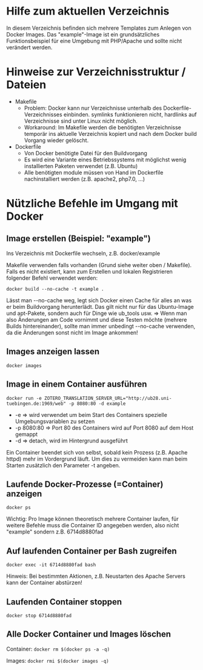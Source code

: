 # Hilfe zum aktuellen Verzeichnis

In diesem Verzeichnis befinden sich mehrere Templates zum Anlegen von Docker Images.
Das "example"-Image ist ein grundsätzliches Funktionsbeispiel für eine Umgebung mit PHP/Apache
und sollte nicht verändert werden.

# Hinweise zur Verzeichnisstruktur / Dateien
* Makefile
  * Problem: Docker kann nur Verzeichnisse unterhalb des Dockerfile-Verzeichnisses einbinden. symlinks funktionieren nicht, hardlinks auf Verzeichnisse sind unter Linux nicht möglich.
  * Workaround: Im Makefile werden die benötigten Verzeichnisse temporär ins aktuelle Verzeichnis kopiert und nach dem Docker build Vorgang wieder gelöscht.
* Dockerfile
  * Von Docker benötigte Datei für den Buildvorgang
  * Es wird eine Variante eines Betriebssystems mit möglichst wenig installierten Paketen verwendet (z.B. Ubuntu)
  * Alle benötigten module müssen von Hand im Dockerfile nachinstalliert werden (z.B. apache2, php7.0, ...)


# Nützliche Befehle im Umgang mit Docker

## Image erstellen (Beispiel: "example")
Ins Verzeichnis mit Dockerfile wechseln, z.B. docker/example

Makefile verwenden falls vorhanden (Grund siehe weiter oben / Makefile).
Falls es nicht existiert, kann zum Erstellen und lokalen Registrieren folgender Befehl verwendet werden:

`docker build --no-cache -t example .`

Lässt man --no-cache weg, legt sich Docker einen Cache für alles an was er beim Buildvorgang herunterlädt. Das gilt nicht nur für das Ubuntu-Image und apt-Pakete, sondern auch für Dinge wie ub_tools usw. => Wenn man also Änderungen am Code vornimmt und diese Testen möchte (mehrere Builds hintereinander), sollte man immer unbedingt --no-cache verwenden, da die Änderungen sonst nicht im Image ankommen!

## Images anzeigen lassen
`docker images`

## Image in einem Container ausführen
`docker run -e ZOTERO_TRANSLATION_SERVER_URL="http://ub28.uni-tuebingen.de:1969/web" -p 8080:80 -d example`
* -e => wird verwendet um beim Start des Containers spezielle Umgebungsvariablen zu setzen
* -p 8080:80 => Port 80 des Containers wird auf Port 8080 auf dem Host gemappt
* -d => detach, wird im Hintergrund ausgeführt

Ein Container beendet sich von selbst, sobald kein Prozess (z.B. Apache httpd) mehr im Vordergrund läuft.
Um dies zu vermeiden kann man beim Starten zusätzlich den Parameter -t angeben.

## Laufende Docker-Prozesse (=Container) anzeigen
`docker ps`

Wichtig: Pro Image können theoretisch mehrere Container laufen, für weitere Befehle muss die Container ID angegeben werden, also nicht "example" sondern z.B. 6714d8880fad

## Auf laufenden Container per Bash zugreifen
`docker exec -it 6714d8880fad bash`

Hinweis: Bei bestimmten Aktionen, z.B. Neustarten des Apache Servers kann der Container abstürzen!

## Laufenden Container stoppen
`docker stop 6714d8880fad`

## Alle Docker Container und Images löschen
Container: `docker rm $(docker ps -a -q)`

Images: `docker rmi $(docker images -q)`
